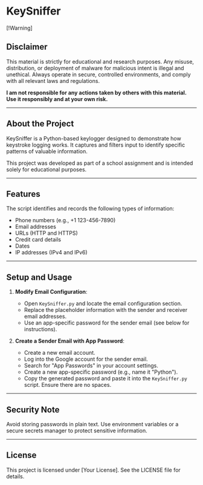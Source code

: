 # KeySniffer

[!Warning]
## Disclaimer
This material is strictly for educational and research purposes. Any misuse, distribution, or deployment of malware for malicious intent is illegal and unethical. Always operate in secure, controlled environments, and comply with all relevant laws and regulations.

**I am not responsible for any actions taken by others with this material. Use it responsibly and at your own risk.**

---

## About the Project
KeySniffer is a Python-based keylogger designed to demonstrate how keystroke logging works. It captures and filters input to identify specific patterns of valuable information. 

This project was developed as part of a school assignment and is intended solely for educational purposes.

---

## Features
The script identifies and records the following types of information:
- Phone numbers (e.g., +1 123-456-7890)
- Email addresses
- URLs (HTTP and HTTPS)
- Credit card details
- Dates
- IP addresses (IPv4 and IPv6)

---

## Setup and Usage

1. **Modify Email Configuration**:
   - Open `KeySniffer.py` and locate the email configuration section.
   - Replace the placeholder information with the sender and receiver email addresses.
   - Use an app-specific password for the sender email (see below for instructions).

2. **Create a Sender Email with App Password**:
   - Create a new email account.
   - Log into the Google account for the sender email.
   - Search for "App Passwords" in your account settings.
   - Create a new app-specific password (e.g., name it "Python").
   - Copy the generated password and paste it into the `KeySniffer.py` script. Ensure there are no spaces.

---

## Security Note
Avoid storing passwords in plain text. Use environment variables or a secure secrets manager to protect sensitive information.

---

## License
This project is licensed under [Your License]. See the LICENSE file for details.
